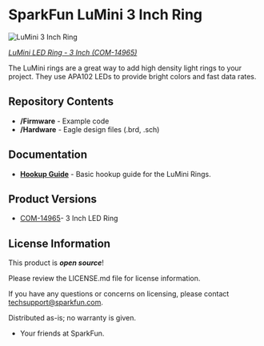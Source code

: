 SparkFun LuMini 3 Inch Ring
========================================

![LuMini 3 Inch Ring](https://cdn.sparkfun.com//assets/parts/1/3/2/5/8/14965-SparkFun_LuMini_LED_Ring_-_3_Inch__APA102-2020_-01.jpg)

[*LuMini LED Ring - 3 Inch (COM-14965)*](https://www.sparkfun.com/products/14965)

The LuMini rings are a great way to add high density light rings to your project. They use APA102 LEDs to provide bright colors and fast data rates.

Repository Contents
-------------------

* **/Firmware** - Example code 
* **/Hardware** - Eagle design files (.brd, .sch)

Documentation
--------------
* **[Hookup Guide](https://learn.sparkfun.com/tutorials/lumini-ring-hookup-guide)** - Basic hookup guide for the LuMini Rings.

Product Versions
----------------
* [COM-14965](https://www.sparkfun.com/products/14965)- 3 Inch LED Ring

License Information
-------------------

This product is _**open source**_! 

Please review the LICENSE.md file for license information. 

If you have any questions or concerns on licensing, please contact techsupport@sparkfun.com.

Distributed as-is; no warranty is given.

- Your friends at SparkFun.
